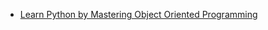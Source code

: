 - [Learn Python by Mastering Object Oriented Programming](https://drive.google.com/drive/folders/1AqvaG02cD8uioKIJFFg7ZjzVZXvfFSRI?usp=sharing)
